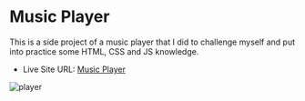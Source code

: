 # Music Player

This is a side project of a music player that I did to challenge myself and put into practice some HTML, CSS and JS knowledge.

- Live Site URL: [Music Player](https://brunoia.github.io/music-player/)

![player](https://user-images.githubusercontent.com/57513606/130726006-c2f689cd-7498-4659-9af4-9b93bb244f2d.gif)




